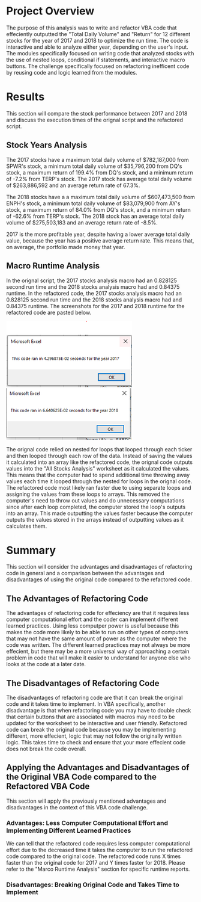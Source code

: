 # Project Overview 
The purpose of this analysis was to write and refactor VBA code that effeciently outputted the "Total Daily Volume" and "Return" for 12 different stocks for the year of 2017 and 2018 to optimize the run time.  The code is interactive and able to analyze either year, depending on the user's input.  The modules specifically focused on writing code that analyzed stocks with the use of nested loops, conditional if statements, and interactive macro buttons.  The challenge specifically focused on refactoring inefficent code by reusing code and logic learned from the modules.  

# Results 
This section will compare the stock performance between 2017 and 2018 and discuss the execution times of the orignal script and the refactored script. 

## Stock Years Analysis 
The 2017 stocks have a maximum total daily volume of $782,187,000 from SPWR's stock, a minimum total daily volume of $35,796,200 from DQ's stock, a maximum return of 199.4% from DQ's stock, and a minimum return of -7.2% from TERP's stock.  The 2017 stock has average total daily volume of $263,886,592 and an average return rate of 67.3%. 

The 2018 stocks have a a maximum total daily volume of $607,473,500 from ENPH's stock, a minimum total daily volume of $83,079,900 from AY's stock, a maximum return of 84.0% from DQ's stock, and a minimum return of -62.6% from TERP's stock.  The 2018 stock has an average total daily volume of $275,503,183 and an average return rate of -8.5%.

2017 is the more profitable year, despite having a lower average total daily value, because the year has a positive average return rate.  This means that, on average, the portfolio made money that year. 

## Macro Runtime Analysis
In the orignal script, the 2017 stocks analysis macro had an 0.828125 second run time and the 2018 stocks analysis macro had and 0.84375 runtime.  In the refactored code, the 2017 stocks analysis macro had an 0.828125 second run time and the 2018 stocks analysis macro had and 0.84375 runtime.  The screenshots for the 2017 and 2018 runtime for the refactored code are pasted below. 

![2017 Refactored Runtime](https://github.com/awar2170/stock-analysis/blob/main/VBA_Challenge_2017.PNG)
![2018 Refactored Runtime](https://github.com/awar2170/stock-analysis/blob/main/VBA_Challenge_2018.PNG)

The orignal code relied on nested for loops that looped through each ticker and then looped through each row of the data.  Instead of saving the values it calculated into an array like the refactored code, the orignal code outputs values into the "All Stocks Analysis" worksheet as it calculated the values.  This means that the computer had to spend additional time throwing away values each time it looped through the nested for loops in the orignal code.  The refactored code most likely ran faster due to using separate loops and assigning the values from these loops to arrays.  This removed the computer's need to throw out values and do unnecessary computations since after each loop completed, the computer stored the loop's outputs into an array.  This made outputting the values faster because the computer outputs the values stored in the arrays instead of outputting values as it calculates them.        

# Summary
This section will consider the advantages and disadvantages of refactoring code in general and a comparison between the advantages and disadvantages of using the original code compared to the refactored code. 

## The Advantages of Refactoring Code 
The advantages of refactoring code for effeciency are that it requires less computer computational effort and the coder can implement different learned practices.  Using less computper power is useful because this makes the code more likely to be able to run on other types of computers that may not have the same amount of power as the computer where the code was written.  The different learned practices may not always be more effecient, but there may be a more universal way of approaching a certain problem in code that will make it easier to understand for anyone else who looks at the code at a later date.

## The Disadvantages of Refactoring Code 
The disadvantages of refactoring code are that it can break the original code and it takes time to implement.  In VBA specifically, another disadvantage is that when refactoring code you may have to double check that certain buttons that are associated with macros may need to be updated for the worksheet to be interactive and user friendly.  Refactored code can break the original code because you may be implementing different, more effecient, logic that may not follow the originally written logic.  This takes time to check and ensure that your more effecient code does not break the code overall. 

## Applying the Advantages and Disadvantages of the Original VBA Code compared to the Refactored VBA Code
This section will apply the previously mentioned advantages and disadvantages in the context of this VBA code challenge. 

### Advantages: Less Computer Computational Effort and Implementing Different Learned Practices
We can tell that the refactored code requires less computer computational effort due to the decreased time it takes the computer to run the refactored code compared to the original code.  The refactored code runs X times faster than the original code for 2017 and Y times faster for 2018.  Please refer to the "Marco Runtime Analysis" section for specific runtime reports. 

### Disadvantages: Breaking Original Code and Takes Time to Implement


